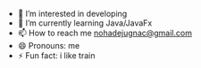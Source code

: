 
- 👀 I’m interested in developing 
- 🌱 I’m currently learning Java/JavaFx
- 📫 How to reach me nohadejugnac@gmail.com
- 😄 Pronouns: me
- ⚡ Fun fact: i like train 

<!---
NDejugnac/NDejugnac is a ✨ special ✨ repository because its `README.md` (this file) appears on your GitHub profile.
You can click the Preview link to take a look at your changes.
--->
